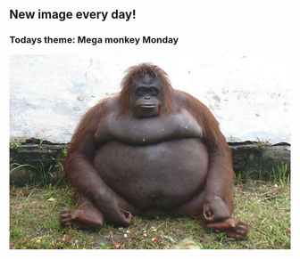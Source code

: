 ## New image every day!
### Todays theme: Mega monkey Monday
![regex](images/mega-monkey/image1.jpg)
